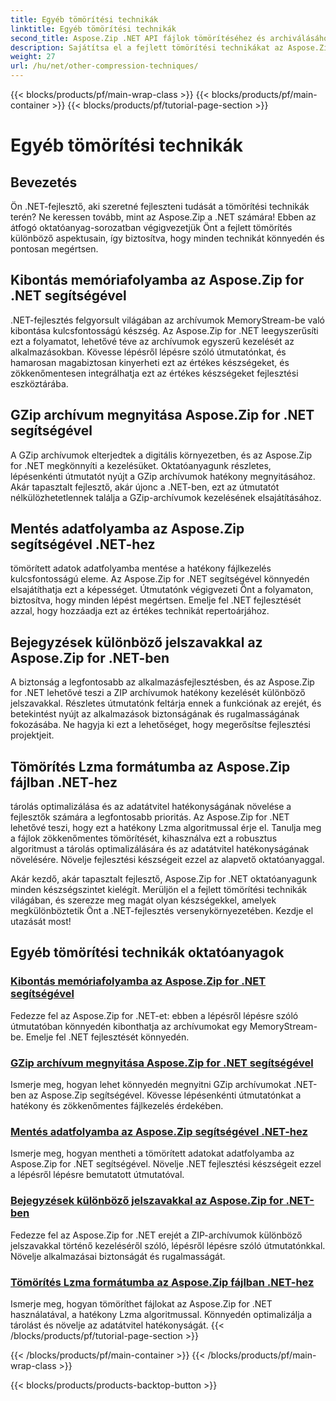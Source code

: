 ```yaml
---
title: Egyéb tömörítési technikák
linktitle: Egyéb tömörítési technikák
second_title: Aspose.Zip .NET API fájlok tömörítéséhez és archiválásához
description: Sajátítsa el a fejlett tömörítési technikákat az Aspose.Zip segítségével. Növelje fejlesztési készségeit, a kibontástól a memóriafolyamon át a tárolás optimalizálásáig az Lzma tömörítéssel.
weight: 27
url: /hu/net/other-compression-techniques/
---
```


{{< blocks/products/pf/main-wrap-class >}}
{{< blocks/products/pf/main-container >}}
{{< blocks/products/pf/tutorial-page-section >}}

# Egyéb tömörítési technikák


## Bevezetés

Ön .NET-fejlesztő, aki szeretné fejleszteni tudását a tömörítési technikák terén? Ne keressen tovább, mint az Aspose.Zip a .NET számára! Ebben az átfogó oktatóanyag-sorozatban végigvezetjük Önt a fejlett tömörítés különböző aspektusain, így biztosítva, hogy minden technikát könnyedén és pontosan megértsen.

## Kibontás memóriafolyamba az Aspose.Zip for .NET segítségével

.NET-fejlesztés felgyorsult világában az archívumok MemoryStream-be való kibontása kulcsfontosságú készség. Az Aspose.Zip for .NET leegyszerűsíti ezt a folyamatot, lehetővé téve az archívumok egyszerű kezelését az alkalmazásokban. Kövesse lépésről lépésre szóló útmutatónkat, és hamarosan magabiztosan kinyerheti ezt az értékes készségeket, és zökkenőmentesen integrálhatja ezt az értékes készségeket fejlesztési eszköztárába.

## GZip archívum megnyitása Aspose.Zip for .NET segítségével

A GZip archívumok elterjedtek a digitális környezetben, és az Aspose.Zip for .NET megkönnyíti a kezelésüket. Oktatóanyagunk részletes, lépésenkénti útmutatót nyújt a GZip archívumok hatékony megnyitásához. Akár tapasztalt fejlesztő, akár újonc a .NET-ben, ezt az útmutatót nélkülözhetetlennek találja a GZip-archívumok kezelésének elsajátításához.

## Mentés adatfolyamba az Aspose.Zip segítségével .NET-hez

tömörített adatok adatfolyamba mentése a hatékony fájlkezelés kulcsfontosságú eleme. Az Aspose.Zip for .NET segítségével könnyedén elsajátíthatja ezt a képességet. Útmutatónk végigvezeti Önt a folyamaton, biztosítva, hogy minden lépést megértsen. Emelje fel .NET fejlesztését azzal, hogy hozzáadja ezt az értékes technikát repertoárjához.

## Bejegyzések különböző jelszavakkal az Aspose.Zip for .NET-ben

A biztonság a legfontosabb az alkalmazásfejlesztésben, és az Aspose.Zip for .NET lehetővé teszi a ZIP archívumok hatékony kezelését különböző jelszavakkal. Részletes útmutatónk feltárja ennek a funkciónak az erejét, és betekintést nyújt az alkalmazások biztonságának és rugalmasságának fokozásába. Ne hagyja ki ezt a lehetőséget, hogy megerősítse fejlesztési projektjeit.

## Tömörítés Lzma formátumba az Aspose.Zip fájlban .NET-hez

tárolás optimalizálása és az adatátvitel hatékonyságának növelése a fejlesztők számára a legfontosabb prioritás. Az Aspose.Zip for .NET lehetővé teszi, hogy ezt a hatékony Lzma algoritmussal érje el. Tanulja meg a fájlok zökkenőmentes tömörítését, kihasználva ezt a robusztus algoritmust a tárolás optimalizálására és az adatátvitel hatékonyságának növelésére. Növelje fejlesztési készségeit ezzel az alapvető oktatóanyaggal.

Akár kezdő, akár tapasztalt fejlesztő, Aspose.Zip for .NET oktatóanyagunk minden készségszintet kielégít. Merüljön el a fejlett tömörítési technikák világában, és szerezze meg magát olyan készségekkel, amelyek megkülönböztetik Önt a .NET-fejlesztés versenykörnyezetében. Kezdje el utazását most!
## Egyéb tömörítési technikák oktatóanyagok
### [Kibontás memóriafolyamba az Aspose.Zip for .NET segítségével](./extract-to-memory-stream/)
Fedezze fel az Aspose.Zip for .NET-et: ebben a lépésről lépésre szóló útmutatóban könnyedén kibonthatja az archívumokat egy MemoryStream-be. Emelje fel .NET fejlesztését könnyedén.
### [GZip archívum megnyitása Aspose.Zip for .NET segítségével](./open-gzip-archive/)
Ismerje meg, hogyan lehet könnyedén megnyitni GZip archívumokat .NET-ben az Aspose.Zip segítségével. Kövesse lépésenkénti útmutatónkat a hatékony és zökkenőmentes fájlkezelés érdekében.
### [Mentés adatfolyamba az Aspose.Zip segítségével .NET-hez](./save-to-stream/)
Ismerje meg, hogyan mentheti a tömörített adatokat adatfolyamba az Aspose.Zip for .NET segítségével. Növelje .NET fejlesztési készségeit ezzel a lépésről lépésre bemutatott útmutatóval.
### [Bejegyzések különböző jelszavakkal az Aspose.Zip for .NET-ben](./entries-with-different-passwords/)
Fedezze fel az Aspose.Zip for .NET erejét a ZIP-archívumok különböző jelszavakkal történő kezeléséről szóló, lépésről lépésre szóló útmutatónkkal. Növelje alkalmazásai biztonságát és rugalmasságát. 
### [Tömörítés Lzma formátumba az Aspose.Zip fájlban .NET-hez](./compress-to-lzma/)
Ismerje meg, hogyan tömöríthet fájlokat az Aspose.Zip for .NET használatával, a hatékony Lzma algoritmussal. Könnyedén optimalizálja a tárolást és növelje az adatátvitel hatékonyságát.
{{< /blocks/products/pf/tutorial-page-section >}}

{{< /blocks/products/pf/main-container >}}
{{< /blocks/products/pf/main-wrap-class >}}

{{< blocks/products/products-backtop-button >}}
